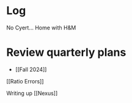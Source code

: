 

# Log

No Cyert... Home with H&M

# Review quarterly plans
- [[Fall 2024]]

[[Ratio Errors]]

Writing up [[Nexus]]

